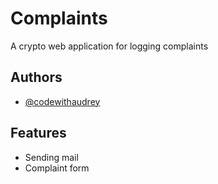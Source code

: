 
# Complaints

A crypto web application for logging complaints


## Authors

- [@codewithaudrey](https://www.github.com/codewithaudrey)


## Features

- Sending mail
- Complaint form

